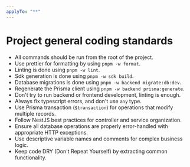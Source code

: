 ```yaml
---
applyTo: "**"
---
```


# Project general coding standards

- All commands should be run from the root of the project.
- Use prettier for formatting by using `pnpm -w format`.
- Linting is done using `pnpm -w lint`.
- Sdk generation is done using `pnpm -w sdk build`.
- Database migrations is done using `pnpm -w backend migrate:db:dev`.
- Regenerate the Prisma client using `pnpm -w backend prisma:generate`.
- Don't try to run backend or frontend development, linting is enough.
- Always fix typescript errors, and don't use `any` type.
- Use Prisma transaction (`$transaction`) for operations that modify multiple records.
- Follow NestJS best practices for controller and service organization.
- Ensure all database operations are properly error-handled with appropriate HTTP exceptions.
- Use descriptive variable names and comments for complex business logic.
- Keep code DRY (Don't Repeat Yourself) by extracting common functionality.
